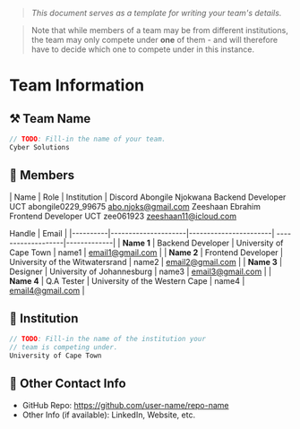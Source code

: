 > *This document serves as a template for writing your team's details.*

> Note that while members of a team may be from different institutions, the team may only compete under **one** of them - and will therefore have to decide which one to compete under in this instance.

# Team Information

## ⚒️ Team Name
``` c
// TODO: Fill-in the name of your team.
Cyber Solutions
```

## 👥 Members
| Name     | Role                | Institution           | Discord 
Abongile Njokwana Backend Developer UCT abongile0229_99675 abo.njoks@gmail.com 
Zeeshaan Ebrahim Frontend Developer UCT zee061923 zeeshaan11@icloud.com

Handle | Email |
|----------|---------------------|-----------------------| -------------------|-------------|
| **Name 1**   | Backend Developer   | University of Cape Town | name1 | <email1@gmail.com> |
| **Name 2**   | Frontend Developer  | University of the Witwatersrand | name2 | <email2@gmail.com> |
| **Name 3**   | Designer            | University of Johannesburg | name3 | <email3@gmail.com> |
| **Name 4**   | Q.A Tester          | University of the Western Cape | name4 | <email4@gmail.com> |

## 🏫 Institution
``` c
// TODO: Fill-in the name of the institution your
// team is competing under.
University of Cape Town
```

## 📧 Other Contact Info
- GitHub Repo: <https://github.com/user-name/repo-name>
- Other Info (if available): LinkedIn, Website, etc.
